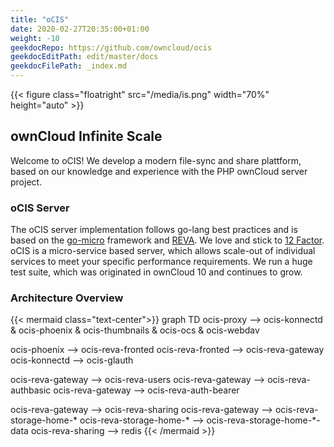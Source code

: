 ```yaml
---
title: "oCIS"
date: 2020-02-27T20:35:00+01:00
weight: -10
geekdocRepo: https://github.com/owncloud/ocis
geekdocEditPath: edit/master/docs
geekdocFilePath: _index.md
---
```


{{< figure class="floatright" src="/media/is.png" width="70%" height="auto" >}}

## ownCloud Infinite Scale

Welcome to oCIS! We develop a modern file-sync and share plattform, based on our knowledge and experience with the PHP ownCloud server project.

### oCIS Server

The oCIS server implementation follows go-lang best practices and is based on the [go-micro](https://go-micro.dev/) framework and [REVA](https://reva.link/). We love and stick to [12 Factor](https://12factor.net/). 
oCIS is a micro-service based server, which allows scale-out of individual services to meet your specific performance requirements.
We run a huge test suite, which was originated in ownCloud 10 and continues to grow.

### Architecture Overview

{{< mermaid class="text-center">}}
graph TD
ocis-proxy -->
    ocis-konnectd & ocis-phoenix & ocis-thumbnails & ocis-ocs & ocis-webdav

ocis-phoenix --> ocis-reva-fronted
ocis-reva-fronted --> ocis-reva-gateway
ocis-konnectd --> ocis-glauth


ocis-reva-gateway --> ocis-reva-users
ocis-reva-gateway --> ocis-reva-authbasic
ocis-reva-gateway --> ocis-reva-auth-bearer

ocis-reva-gateway --> ocis-reva-sharing
ocis-reva-gateway --> ocis-reva-storage-home-*
ocis-reva-storage-home-* --> ocis-reva-storage-home-*-data
ocis-reva-sharing --> redis
{{< /mermaid >}}
